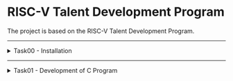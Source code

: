 <!DOCTYPE html>
<html lang="en">
<head>
    <meta charset="UTF-8">
    <meta name="viewport" content="width=device-width, initial-scale=1.0">
</head>
<body>

<h1>RISC-V Talent Development Program</h1>

<p>The project is based on the RISC-V Talent Development Program.</p>

<hr>

<details>
  <summary>Task00 - Installation</summary>
  <p>not updated yet</p>
</details>

<hr>

<details>
  <summary>Task01 - Development of C Program</summary>

  <h3>Step 01: Fire up the terminal</h3>
  <pre><code>vsduser@vsduser-VirtualBox:~$</code></pre>

  <h3>Step 02: Change the directory to home</h3>
  <pre><code>cd</code></pre>

  <h3>Step 03: Open leafpad</h3>
  <pre><code>leafpad sum1ton.c &</code></pre>

  <h3>Step 04: Write the code</h3>
  <pre><code>#include<stdio.h>
int main(){
    int sum = 0, n = 100, i;
    for(i=0; i<=n; i++){
        sum+=i;
        printf("The sum from 1 to 100: %d \n", sum);
    }
    return 0;
}</code></pre>

  <h3>Step 05: Save the file and run the following prompt in the terminal to compile the program</h3>
  <pre><code>gcc sum1ton.c</code></pre>

  <h3>Step 06: Run the program</h3>
  <pre><code>./a.out</code></pre>
  <img src="https://github.com/amanbangeraa/samsung-riscv/blob/main/Task01/01-output.png?raw=true" alt="run">

  <hr>

  <h3>Step 07: Compile the program in Assembly</h3>
  <pre><code>riscv64-unknown-elf-gcc -01 -mabi=lp64 -march=rv64i -o sumiton.o sumiton.c</code></pre>
  <img src="https://github.com/amanbangeraa/samsung-riscv/blob/main/Task01/04-assembydump.png?raw=true" alt="assembly">

  <hr>

  <h3>Step 08: Disassemble the sumiton.o object file for the RISC-V 64-bit architecture, displaying its assembly instructions</h3>
  <pre><code>riscv64-unknown-elf-objdump -d sumiton.o</code></pre>

  <hr>

  <h3>Step 09: Disassemble the sumiton.o object file for the RISC-V 64-bit architecture, enabling easy scrolling</h3>
  <pre><code>riscv64-unknown-elf-objdump -d sumiton.o | less</code></pre>
  <img src="https://github.com/amanbangeraa/samsung-riscv/blob/main/Task01/05-assemblydumpless.png?raw=true" alt="step09">

  <hr>

  <h3>Step 10: Search for the main section</h3>
  <img src="https://github.com/amanbangeraa/samsung-riscv/blob/main/Task01/06-searchmain.png?raw=true" alt="obj2">

  <hr>

  <h3>Step 11: Observe the beginning and final bits, then count the number of instructions executed using a programmable calculator and verify with the code</h3>
  <img src="https://github.com/amanbangeraa/samsung-riscv/blob/main/Task01/08-bitcalculation2.png?raw=true" alt="obj2">

</details>

</body>
</html>
